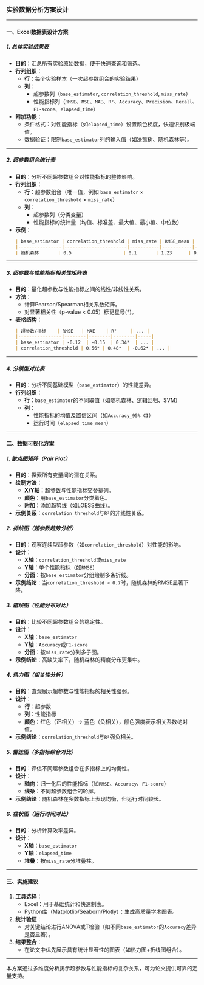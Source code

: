 ### 实验数据分析方案设计

---

#### 一、Excel数据表设计方案

##### **1. 总体实验结果表**
- **目的**：汇总所有实验原始数据，便于快速查询和筛选。
- **行列组织**：
  - **行**：每个实验样本（一次超参数组合的实验结果）
  - **列**：
    - 超参数列（`base_estimator`, `correlation_threshold`, `miss_rate`）
    - 性能指标列（`RMSE`、`MSE`、`MAE`、`R²`、`Accuracy`、`Precision`、`Recall`、`F1-score`、`elapsed_time`）
- **附加功能**：
  - 条件格式：对性能指标（如`elapsed_time`）设置颜色梯度，快速识别极端值。
  - 数据验证：限制`base_estimator`列的输入值（如决策树、随机森林等）。

---

##### **2. 超参数组合统计表**
- **目的**：分析不同超参数组合对性能指标的整体影响。
- **行列组织**：
  - **行**：超参数组合（唯一值，例如 `base_estimator` × `correlation_threshold` × `miss_rate`）
  - **列**：
    - 超参数列（分类变量）
    - 性能指标的统计量（均值、标准差、最大值、最小值、中位数）
- **示例**：
  ```markdown
  | base_estimator | correlation_threshold | miss_rate | RMSE_mean | RMSE_std | ... | elapsed_time_median |
  |----------------|-----------------------|-----------|-----------|----------|-----|---------------------|
  | 随机森林       | 0.5                   | 0.1       | 1.23      | 0.05     | ... | 120s                |
  ```

---

##### **3. 超参数与性能指标相关性矩阵表**
- **目的**：量化超参数与性能指标之间的线性/非线性关系。
- **方法**：
  - 计算Pearson/Spearman相关系数矩阵。
  - 对显著相关性（p-value < 0.05）标记星号(*)。
- **表格结构**：
  ```markdown
  | 超参数/指标    | RMSE   | MAE    | R²     | ... |
  |----------------|--------|--------|--------|-----|
  | base_estimator | -0.12  | -0.15  | 0.34*  | ... |
  | correlation_threshold | 0.56* | 0.48*  | -0.62* | ... |
  ```

---

##### **4. 分模型对比表**
- **目的**：分析不同基础模型（`base_estimator`）的性能差异。
- **行列组织**：
  - **行**：`base_estimator`的不同取值（如随机森林、逻辑回归、SVM）
  - **列**：
    - 性能指标的均值及置信区间（如`Accuracy_95% CI`）
    - 运行时间（`elapsed_time_mean`）

---

#### 二、数据可视化方案

##### **1. 散点图矩阵（Pair Plot）**
- **目的**：探索所有变量间的潜在关系。
- **绘制方法**：
  - **X/Y轴**：超参数与性能指标交替排列。
  - **颜色**：用`base_estimator`分类着色。
  - **附加**：添加趋势线（如LOESS曲线）。
- **示例关系**：`correlation_threshold`与`R²`的非线性关系。

##### **2. 折线图（超参数趋势分析）**
- **目的**：观察连续型超参数（如`correlation_threshold`）对性能的影响。
- **设计**：
  - **X轴**：`correlation_threshold`或`miss_rate`
  - **Y轴**：单个性能指标（如`RMSE`）
  - **分面**：按`base_estimator`分组绘制多条折线。
- **示例结论**：当`correlation_threshold > 0.7`时，随机森林的RMSE显著下降。

##### **3. 箱线图（性能分布对比）**
- **目的**：比较不同超参数组合的稳定性。
- **设计**：
  - **X轴**：`base_estimator`
  - **Y轴**：`Accuracy`或`F1-score`
  - **分面**：按`miss_rate`分列多子图。
- **示例结论**：高缺失率下，随机森林的精度分布更集中。

##### **4. 热力图（相关性分析）**
- **目的**：直观展示超参数与性能指标的相关性强弱。
- **设计**：
  - **行**：超参数
  - **列**：性能指标
  - **颜色**：红色（正相关）→ 蓝色（负相关），颜色强度表示相关系数绝对值。
- **示例结论**：`correlation_threshold`与`R²`强负相关。

##### **5. 雷达图（多指标综合对比）**
- **目的**：评估不同超参数组合在多指标上的均衡性。
- **设计**：
  - **轴向**：归一化后的性能指标（如`RMSE`、`Accuracy`、`F1-score`）
  - **线条**：不同超参数组合的轮廓。
- **示例结论**：随机森林在多数指标上表现均衡，但运行时间较长。

##### **6. 柱状图（运行时间对比）**
- **目的**：分析计算效率差异。
- **设计**：
  - **X轴**：`base_estimator`
  - **Y轴**：`elapsed_time`
  - **堆叠**：按`miss_rate`分堆叠柱。

---

#### 三、实施建议
1. **工具选择**：
   - Excel：用于基础统计和快速制表。
   - Python库（Matplotlib/Seaborn/Plotly）：生成高质量学术图表。
2. **统计验证**：
   - 对关键结论进行ANOVA或T检验（如不同`base_estimator`的`Accuracy`差异是否显著）。
3. **结果整合**：
   - 在论文中优先展示具有统计显著性的图表（如热力图+折线图组合）。

---

本方案通过多维度分析揭示超参数与性能指标的复杂关系，可为论文提供可靠的定量支持。